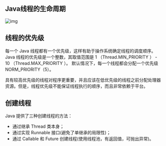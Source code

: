 ## Java线程的生命周期

![img](https://raw.githubusercontent.com/xianyuerrr/PicGo/main/img/202110041715371.jpeg)

## 线程的优先级

每一个 Java 线程都有一个优先级，这样有助于操作系统确定线程的调度顺序。
Java 线程的优先级是一个整数，其取值范围是 1 （Thread.MIN_PRIORITY ） - 10 （Thread.MAX_PRIORITY ）。
默认情况下，每一个线程都会分配一个优先级 NORM_PRIORITY（5）。

具有较高优先级的线程对程序更重要，并且应该在低优先级的线程之前分配处理器资源。但是，线程优先级不能保证线程执行的顺序，而且非常依赖于平台。

## 创建线程

Java 提供了三种创建线程的方法：
- 通过继承 Thread 类本身；
- 通过实现 Runnable 接口(避免了单继承的局限性)；
- 通过 Callable 和 Future 创建线程(使用线程池，有返回值，可抛出异常)。


